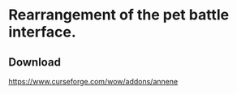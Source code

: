# Rearrangement of the pet battle interface.

## Download
https://www.curseforge.com/wow/addons/annene